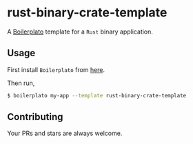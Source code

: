 # rust-binary-crate-template

A [Boilerplato](https://github.com/boilerplato/boilerplato) template for a `Rust` binary application.

## Usage

First install `Boilerplato` from [here](https://github.com/boilerplato/boilerplato).

Then run,

```sh
$ boilerplato my-app --template rust-binary-crate-template
```

## Contributing

Your PRs and stars are always welcome.